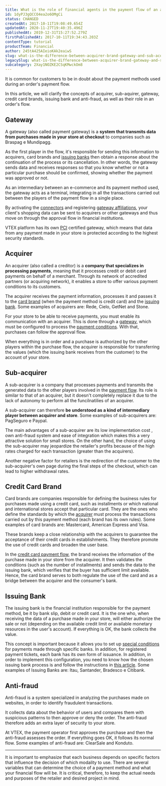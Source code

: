 ```yaml
---
title: What is the role of financial agents in the payment flow of an application in Brazil?
id: 1dyPJ3gQCCO4ea2o6OMgCi
status: CHANGED
createdAt: 2017-10-11T19:08:49.654Z
updatedAt: 2020-11-27T19:40:35.496Z
publishedAt: 2019-12-31T15:27:52.279Z
firstPublishedAt: 2017-10-11T19:34:43.203Z
contentType: tutorial
productTeam: Financial
author: 245tA425AIeioKAk2eaiwS
slug: what-is-the-difference-between-acquirer-brand-gateway-and-sub-acquirer-in-brazil
legacySlug: what-is-the-difference-between-acquirer-brand-gateway-and-sub-acquirer-in-brazil
subcategory: 2Xay1NOZKE2CSqKMwckOm8
---
```


It is common for customers to be in doubt about the payment methods used during an order's payment flow.

In this article, we will clarify the concepts of acquirer, sub-aquirer, gateway, credit card brands, issuing bank and anti-fraud, as well as their role in an order's flow. 

## Gateway

A gateway (also called payment gateway) is a __system that transmits data from purchases made in your store at checkout__ to companies such as Braspag e Mundipagg.

As the first player in the flow, it's responsible for sending this information to acquirers, card brands and [issuing banks](https://help.vtex.com/en/tutorial/what-is-the-issuing-bank?locale=en "What is the Issuing Bank?") then obtain a response about the continuation of the process or its cancellation. In other words, the gateway sends data and receives responses so that you know whether or not a particular purchase should be confirmed, showing whether the payment was approved or not. 

As an intermediary between an e-commerce and its payment method used, the gateway acts as a terminal, integrating in all the transactions carried out between the players of the payment flow in a single place.

By activating the [connectors](https://help.vtex.com/en/tutorial/what-is-the-connector?locale=en "What is the connector?") and registering [gateway affiliations](https://help.vtex.com/en/tutorial/registering-gateway-affiliations?locale=en "Registering gateway affiliations"), your client's shopping data can be sent to acquirers or other gateways and thus move on through the approval flow in financial institutions. 

VTEX platform has its own [PCI](https://help.vtex.com/en/tutorial/what-is-the-pci-ssc?locale=en "What is the PCI SSC") certified gateway, which means that data from any payment made in your store is protected according to the highest security standards.


## Acquirer

An acquirer (also called a creditor) is a __company that specializes in processing payments__, meaning that it processes credit or debit card payments on behalf of a merchant.  Through its network of accredited partners (or acquiring network), it enables a store to offer various payment conditions to its customers.

The acquirer receives the payment information, processes it and passes it to the [card brand](https://help.vtex.com/en/tutorial/what-is-a-credit-card-brand?locale=en "What is a credit card brand?") (when the payment method is credit card) and the [issuing bank](https://help.vtex.com/en/tutorial/what-is-the-issuing-bank?locale=en "What is the Issuing Bank?"). Some examples of acquirers are: Rede, Cielo, GetNet and Stone.

For your store to be able to receive payments, you must enable its communication with an acquirer. This is done through a [gateway](https://help.vtex.com/en/tutorial/what-is-a-payment-gateway?locale=en "What is a payment gateway?"), which must be configured to process the [payment conditions](https://help.vtex.com/en/tutorial/how-to-configure-payment-conditions?locale=en "Configuring payment conditions"). With that, purchases can follow the approval flow.

When everything is in order and a purchase is authorized by the other players within the purchase flow, the acquirer is responsible for transferring the values (which the issuing bank receives from the customer) to the account of your store.

## Sub-acquirer

A sub-acquirer is a company that processes payments and transmits the generated data to the other players involved in the [payment flow](https://help.vtex.com/en/tutorial/credit-card-basic-payment-flow "Credit Card - Basic payment flow"). Its role is similar to that of an acquirer, but it doesn't completely replace it due to the lack of autonomy to perform all the funcilnatilies of an acquirer. 
 
A sub-acquirer can therefore __be understood as a kind of intermediary player between acquirer and store__. Some examples of sub-acquirers are: PagSeguro e Paypal.

The main advantages of a sub-acquirer are its low implementation cost , own anti-fraud system and ease of integration which makes this a very attractive solution for small stores. On the other hand,  the choice of using the sub-acquirer may jeopardize the retailer's profits because of the high rates charged for each transaction (greater than the acquirers). 

Another negative factor for retailers is the redirection of the customer to the sub-acquirer's own page during the final steps of the checkout, which can lead to higher withdrawal rates.

## Credit Card Brand

Card brands are companies responsible for defining the business rules for purchases made using a credit card, such as installments or which national and international stores accept that particular card. They are the ones who define the standards by which the [acquirer](https://help.vtex.com/en/tutorial/what-is-an-acquirer?locale=en "What is an acquirer?") must process the transactions carried out by this payment method (each brand has its own rules). Some examples of card brands are: Mastercard, American Express and Visa. 

These brands keep a close relationship with the acquirers to guarantee the acceptance of their credit cards in establishments. They therefore promote the use of credit cards and broaden the user base.

In the [credit card payment flow](https://help.vtex.com/en/tutorial/credit-card-basic-payment-flow "Credit Card - Basic payment flow"), the brand receives the information of the purchase made in your store from the acquirer. It then validates the conditions (such as the number of installments) and sends the data to the issuing bank, which verifies that the buyer has sufficient limit available. Hence, the card brand serves  to both regulate the use of the card and as a bridge between the acquirer and the consumer's bank.


## Issuing Bank

The issuing bank is the financial institution responsible for the payment method, be it by bank slip, debit or credit card. It is the one who, when receiving the data of a purchase made in your store, will either authorize the sale or not (depending on the  available credit limit or available monetary resources in the user's account). If everything is OK, the bank collects the value.

This concept is important because it allows you to set up [special conditions](https://help.vtex.com/en/tutorial/special-conditions?locale=en "Configuring payment special conditions") for payments made through specific banks. In addition, for registered payment tickets, each bank has its own form of issuance. In addition, in order to implement this configuration, you need to know how the chosen issuing bank process is and follow the instructions in [this article](https://help.vtex.com/en/tutorial/how-do-i-configure-registered-payment-ticket?locale=en "Configuring a registered bank slip"). Some examples of Issuing Banks are: Itau, Santander, Bradesco e Citibank.


## Anti-fraud

Anti-fraud is a system specialized in analyzing the purchases made on websites, in order to identify fraudulent transactions.
 
It collects data about the behavior of users and compares them with suspicious patterns to then approve or deny the order. The anti-fraud therefore adds an extra layer of security to your store.
 
At VTEX, the payment operator first approves the purchase and then the anti-fraud assesses the order. If everything goes OK, it follows its normal flow. Some examples of anti-fraud are: ClearSale and Konduto. 

---

It is important to emphasize that each business depends on specific factors that influence the decision of which modality to use. There are several variables that can determine the choice of a payment method and what your financial flow will be. It is critical, therefore, to keep the actual needs and purposes of the retailer and desired project in mind.

